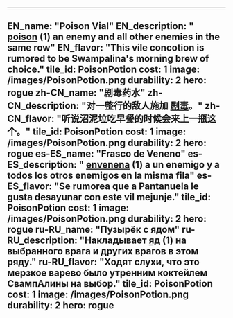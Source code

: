 ---

EN_name: "Poison Vial"
EN_description: " <u>poison</u> (1) an enemy and all other enemies in the same row"
EN_flavor: "This vile concotion is rumored to be Swampalina's morning brew of choice."
tile_id: PoisonPotion
cost: 1
image: /images/PoisonPotion.png
durability: 2
hero: rogue
zh-CN_name: "剧毒药水"
zh-CN_description: "对一整行的敌人施加 <u>剧毒</u>。"
zh-CN_flavor: "听说沼泥垃吃早餐的时候会来上一瓶这个。"
tile_id: PoisonPotion
cost: 1
image: /images/PoisonPotion.png
durability: 2
hero: rogue
es-ES_name: "Frasco de Veneno"
es-ES_description: " <u>envenena</u> (1) a un enemigo y a todos los otros enemigos en la misma fila"
es-ES_flavor: "Se rumorea que a Pantanuela le gusta desayunar con este vil mejunje."
tile_id: PoisonPotion
cost: 1
image: /images/PoisonPotion.png
durability: 2
hero: rogue
ru-RU_name: "Пузырёк с ядом"
ru-RU_description: "Накладывает  <u>яд</u> (1) на выбранного врага и других врагов в этом ряду."
ru-RU_flavor: "Ходят слухи, что это мерзкое варево было утренним коктейлем СвампАлины на выбор."
tile_id: PoisonPotion
cost: 1
image: /images/PoisonPotion.png
durability: 2
hero: rogue
---